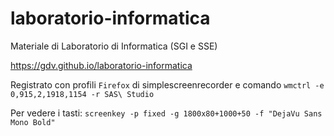 # laboratorio-informatica
Materiale di Laboratorio di Informatica (SGI e SSE)

https://gdv.github.io/laboratorio-informatica

Registrato con profili `Firefox` di simplescreenrecorder e comando `wmctrl -e 0,915,2,1918,1154 -r SAS\ Studio`

Per vedere i tasti: `screenkey -p fixed -g 1800x80+1000+50 -f "DejaVu Sans Mono Bold"`
